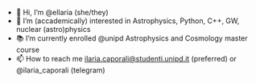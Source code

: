 - 👋 Hi, I’m @ellaria (she/they)
- 👀 I’m (accademically) interested in Astrophysics, Python, C++, GW, nuclear (astro)physics
- 📚 I’m currently enrolled @unipd Astrophysics and Cosmology master course 
- 📫 How to reach me ilaria.caporali@studenti.unipd.it (preferred) or @ilaria_caporali (telegram) 

<!---
ilariacaporali/ilariacaporali is a ✨ special ✨ repository because its `README.md` (this file) appears on your GitHub profile.
You can click the Preview link to take a look at your changes.
--->
